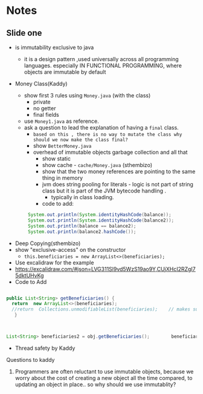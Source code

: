 


# Notes  
  
  
  
## Slide one   
- is immutability exclusive to java  
  - it is a design pattern ,used universally across all programming languages. especially IN FUNCTIONAL PROGRAMMING, where objects are immutable by default  
  
- Money Class(Kaddy)  
  
  - show first 3 rules using `Money.java` (with the class)      
      - private   
      - no getter   
      - final fields  
  - use `Money1.java` as reference.  
  - ask a question to lead the explanation of having a `final` class.  
      - `based on this , there is no way to mutate the class why should we now make the class final?`  
      - show `BetterMoney.java`  
    - overhead of immutable objects garbage collection and all that  
      - show static  
      - show cache - `cache/Money.java` (sthembizo)  
      -  show that the two money  references are pointing to the same thing in memory   
      - jvm does string pooling for literals - logic is not part of string class but it is part of the JVM bytecode handling .  
        - typically in class loading.  
      - code to add:  
```java 
        System.out.println(System.identityHashCode(balance));  
	    System.out.println(System.identityHashCode(balance2));
	    System.out.println(balance == balance2);   
        System.out.println(balance2.hashCode());  
```

  
-  Deep Copying(sthembizo)  
  - show "exclusive-access" on the constructor  
    - `this.beneficiaries = new ArrayList<>(beneficiaries);`  
  - Use excalidraw for the example  
  - https://excalidraw.com/#json=LVG311Sl9vd5WzS19ao9Y,CUjXHcI2RZgI75dktUHvKg  
  - Code to Add  
  ```java

  public List<String> getBeneficiaries() {   
    return  new ArrayList<>(beneficiaries);  
    //return  Collections.unmodifiableList(beneficiaries);    // makes sure it provides a read only of a list  
     }   
  


List<String> beneficiaries2 = obj.getBeneficiaries();        beneficiaries2.add("sthembizo");        System.out.println(beneficiaries2);        System.out.println(obj.getBeneficiaries());// damn!  
```    
  

- Thread safety by Kaddy  



Questions to kaddy

1. Programmers are often reluctant to use immutable objects, because we worry about the cost of creating a new object all the time compared,  to updating an object in place.. so why should we use immutablity?
